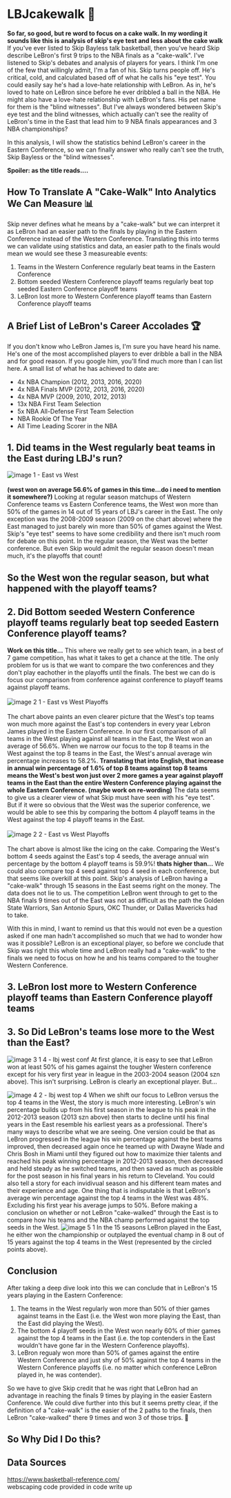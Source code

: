 # LBJcakewalk :cake:
**So far, so good, but re word to focus on a cake walk. In my wording it sounds like this is analysis of skip's eye test and less about the cake walk**  
If you've ever listed to Skip Bayless talk basketball, then you've heard Skip describe LeBron's first 9 trips to the NBA finals as a "cake-walk". I've listened to Skip's debates and analysis of players for years. I think I'm one of the few that willingly admit, I'm a fan of his. Skip turns people off. He's critical, cold, and calculated based off of what he calls his "eye test". You could easily say he's had a love-hate relationship with LeBron. As in, he's loved to hate on LeBron since before he ever dribbled a ball in the NBA. He might also have a love-hate relationship with LeBron's fans. His pet name for them is the "blind witnesses". But I've always wondered between Skip's eye test and the blind witnesses, which actually can't see the reality of LeBron's time in the East that lead him to 9 NBA finals appearances and 3 NBA championships? 

In this analysis, I will show the statistics behind LeBron's career in the Eastern Conference, so we can finally answer who really can't see the truth, Skip Bayless or the "blind witnesses". 

**Spoiler: as the title reads....**

## How To Translate A "Cake-Walk" Into Analytics We Can Measure :bar_chart:
Skip never defines what he means by a "cake-walk" but we can interpret it as LeBron had an easier path to the finals by playing in the Eastern Conference instead of the Western Conference. Translating this into terms we can validate using statistics and data, an easier path to the finals would mean we would see these 3 measureable events:
  1) Teams in the Western Conference regularly beat teams in the Eastern Conference
  2) Bottom seeded Western Conference playoff teams regularly beat top seeded Eastern Conference playoff teams 
  3) LeBron lost more to Western Conference playoff teams than Eastern Conference playoff teams

## A Brief List of LeBron's Career Accolades :trophy:
If you don't know who LeBron James is, I'm sure you have heard his name. He's one of the most accomplished players to ever dribble a ball in the NBA and for good reason. If you google him, you'll find much more than I can list here. A small list of what he has achieved to date are:
  - 4x NBA Champion (2012, 2013, 2016, 2020)
  - 4x NBA Finals MVP (2012, 2013, 2016, 2020)
  - 4x NBA MVP (2009, 2010, 2012, 2013)
  - 13x NBA First Team Selection
  - 5x NBA All-Defense First Team Selection
  - NBA Rookie Of The Year
  - All Time Leading Scorer in the NBA

## 1. Did teams in the West regularly beat teams in the East during LBJ's run? 
![image 1 - East vs West](https://github.com/user-attachments/assets/eb2f2b12-31e4-4eb4-8c75-88273611dfa1)
<br/>  
**(west won on average 56.6% of games in this time...do i need to mention it somewhere?)**
Looking at regular season matchups of Western Conference teams vs Eastern Conference teams, the West won more than 50% of the games in 14 out of 15 years of LBJ's career in the East. The only exception was the 2008-2009 season (2009 on the chart above) where the East managed to just barely win more than 50% of games against the West. Skip's "eye test" seems to have some credibility and there isn't much room for debate on this point. In the regular season, the West was the better conference. But even Skip would admit the regular season doesn't mean much, it's the playoffs that count!

## So the West won the regular season, but what happened with the playoff teams? 
## 2. Did Bottom seeded Western Conference playoff teams regularly beat top seeded Eastern Conference playoff teams? 
**Work on this title...**
This where we really get to see which team, in a best of 7 game competition, has what it takes to get a chance at the title. The only problem for us is that we want to compare the two conferences and they don't play eachother in the playoffs until the finals. The best we can do is focus our comparison from conference against conference to playoff teams against playoff teams. 
<br/>  
![image 2 1 - East vs West Playoffs](https://github.com/user-attachments/assets/17467276-7318-4ad3-bc9b-8936def07da1)
<br/>  
The chart above paints an even clearer picture that the West's top teams won much more against the East's top contenders in every year Lebron James played in the Eastern Conference. In our first comparison of all teams in the West playing against all teams in the East, the West won an average of 56.6%. When we narrow our focus to the top 8 teams in the West against the top 8 teams in the East, the West's annual average win percentage increases to 58.2%. **Translating that into English, that increase in annual win percentage of 1.6% of top 8 teams against top 8 teams means the West's best won just over 2 more games a year against playoff teams in the East than the entire Western Conference playing against the whole Eastern Conference. (maybe work on re-wording)** The data seems to give us a clearer view of what Skip must have seen with his "eye test". But if it were so obvious that the West was the superior conference, we would be able to see this by comparing the bottom 4 playoff teams in the West against the top 4 playoff teams in the East. 
<br/>  
![image 2 2 - East vs West Playoffs](https://github.com/user-attachments/assets/78bf18fe-67e3-4e65-9069-785065d1d729)
<br/>  
The chart above is almost like the icing on the cake. Comparing the West's bottom 4 seeds against the East's top 4 seeds, the average annual win percentage by the bottom 4 playoff teams is 59.9%! **thats higher than...** We could also compare top 4 seed against top 4 seed in each conference, but that seems like overkill at this point. Skip's analysis of LeBron having a "cake-walk" through 15 seasons in the East seems right on the money. The data does not lie to us. The competition LeBron went through to get to the NBA finals 9 times out of the East was not as difficult as the path the Golden State Warriors, San Antonio Spurs, OKC Thunder, or Dallas Mavericks had to take. 

With this in mind, I want to remind us that this would not even be a question asked if one man hadn't accomplished so much that we had to wonder how was it possible? LeBron is an exceptional player, so before we conclude that Skip was right this whole time and LeBron really had a "cake-walk" to the finals we need to focus on how he and his teams compared to the tougher Western Conference.

## 3. LeBron lost more to Western Conference playoff teams than Eastern Conference playoff teams
## 3. So Did LeBron's teams lose more to the West than the East?

![image 3 1 4 - lbj west conf](https://github.com/user-attachments/assets/504d221d-b007-4172-ba46-e06e293a589c)
At first glance, it is easy to see that LeBron won at least 50% of his games against the tougher Western conference except for his very first year in league in the 2003-2004 season (2004 szn above). This isn't surprising. LeBron is clearly an exceptional player. But...

![image 4 2 - lbj west top 4](https://github.com/user-attachments/assets/824a6a2d-fa73-461f-bff8-ebf3efe93131)
When we shift our focus to LeBron versus the top 4 teams in the West, the story is much more interesting. LeBron's win percentage builds up from his first season in the league to his peak in the 2012-2013 season (2013 szn above) then starts to decline until his final years in the East resemble his earliest years as a professional. There's many ways to describe what we are seeing. One version could be that as LeBron progressed in the league his win percentage against the best teams improved, then decreased again once he teamed up with Dwayne Wade and Chris Bosh in Miami until they figured out how to maximize thier talents and reached his peak winning percentage in 2012-2013 season, then decreased and held steady as he switched teams, and then saved as much as possible for the post season in his final years in his return to Cleveland. You could also tell a story for each invidivual season and his different team mates and their experience and age. One thing that is indisputable is that LeBron's average win percentage against the top 4 teams in the West was 48%. Excluding his first year his average jumps to 50%. Before making a conclusion on whether or not LeBron "cake-walked" through the East is to compare how his teams and the NBA champ performed against the top seeds in the West. 
![image 5 1](https://github.com/user-attachments/assets/3edda738-fb34-40a7-a948-d437cd619b5a)
In the 15 seasons LeBron played in the East, he either won the championship or outplayed the eventual champ in 8 out of 15 years against the top 4 teams in the West (represented by the circled points above). 

## Conclusion
After taking a deep dive look into this we can conclude that in LeBron's 15 years playing in the Eastern Conference:
1) The teams in the West regularly won more than 50% of thier games against teams in the East (i.e. the West won more playing the East, than the East did playing the West).
2) The bottom 4 playoff seeds in the West won nearly 60% of thier games against the top 4 teams in the East (i.e. the top contenders in the East wouldn't have gone far in the Western Conference playoffs).
3) LeBron regualy won more than 50% of games against the entire Western Conference and just shy of 50% against the top 4 teams in the Western Conference playoffs (i.e. no matter which conference LeBron played in, he was contender).

So we have to give Skip credit that he was right that LeBron had an advantage in reaching the finals 9 times by playing in the easier Eastern Conference. We could dive further into this but it seems pretty clear, if the definition of a "cake-walk" is the easier of the 2 paths to the finals, then LeBron "cake-walked" there 9 times and won 3 of those trips. :cake:
## So Why Did I Do this? 

## Data Sources
https://www.basketball-reference.com/  
webscaping code provided in code write up



